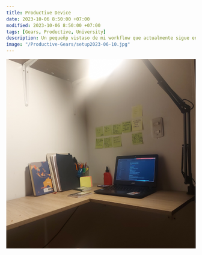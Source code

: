 ```yaml
---
title: Productive Device
date: 2023-10-06 8:50:00 +07:00
modified: 2023-10-06 8:50:00 +07:00
tags: [Gears, Productive, University]
description: Un pequeñp vistaso de mi workflow que actualmente sigue en desarrollo, pero hasta este punto es eficiente
image: "/Productive-Gears/setup2023-06-10.jpg"
---
```


<img src="/assets/img/setup2023-06-10.jpg" alt="test">
